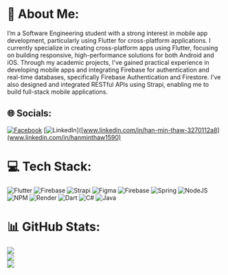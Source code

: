 # 💫 About Me:
I’m a Software Engineering student with a strong interest in mobile app development, particularly using Flutter for cross-platform applications. I currently specialize in creating cross-platform apps using Flutter, focusing on building responsive, high-performance solutions for both Android and iOS. Through my academic projects, I’ve gained practical experience in developing mobile apps and integrating Firebase for authentication and real-time databases, specifically Firebase Authentication and Firestore. I’ve also designed and integrated RESTful APIs using Strapi, enabling me to build full-stack mobile applications.


## 🌐 Socials:
[![Facebook](https://img.shields.io/badge/Facebook-%231877F2.svg?logo=Facebook&logoColor=white)](https://www.facebook.com/hanminthawhmt) [![LinkedIn](https://img.shields.io/badge/LinkedIn-%230077B5.svg?logo=linkedin&logoColor=white)]([www.linkedin.com/in/han-min-thaw-3270112a8](www.linkedin.com/in/hanminthaw1590) 

# 💻 Tech Stack:
![Flutter](https://img.shields.io/badge/Flutter-%2302569B.svg?style=for-the-badge&logo=Flutter&logoColor=white) ![Firebase](https://img.shields.io/badge/firebase-%23039BE5.svg?style=for-the-badge&logo=firebase) ![Strapi](https://img.shields.io/badge/strapi-%232E7EEA.svg?style=for-the-badge&logo=strapi&logoColor=white) ![Figma](https://img.shields.io/badge/figma-%23F24E1E.svg?style=for-the-badge&logo=figma&logoColor=white) ![Firebase](https://img.shields.io/badge/firebase-a08021?style=for-the-badge&logo=firebase&logoColor=ffcd34) ![Spring](https://img.shields.io/badge/spring-%236DB33F.svg?style=for-the-badge&logo=spring&logoColor=white) ![NodeJS](https://img.shields.io/badge/node.js-6DA55F?style=for-the-badge&logo=node.js&logoColor=white) ![NPM](https://img.shields.io/badge/NPM-%23CB3837.svg?style=for-the-badge&logo=npm&logoColor=white) ![Render](https://img.shields.io/badge/Render-%46E3B7.svg?style=for-the-badge&logo=render&logoColor=white) ![Dart](https://img.shields.io/badge/dart-%230175C2.svg?style=for-the-badge&logo=dart&logoColor=white) ![C#](https://img.shields.io/badge/c%23-%23239120.svg?style=for-the-badge&logo=csharp&logoColor=white) ![Java](https://img.shields.io/badge/java-%23ED8B00.svg?style=for-the-badge&logo=openjdk&logoColor=white)
# 📊 GitHub Stats:
![](https://github-readme-stats.vercel.app/api?username=hanminthawhmt&theme=shadow_blue&hide_border=false&include_all_commits=true&count_private=true)<br/>
![](https://github-readme-streak-stats.herokuapp.com/?user=hanminthawhmt&theme=shadow_blue&hide_border=false)<br/>
![](https://github-readme-stats.vercel.app/api/top-langs/?username=hanminthawhmt&theme=shadow_blue&hide_border=false&include_all_commits=true&count_private=true&layout=compact)

<!-- Proudly created with GPRM ( https://gprm.itsvg.in ) -->
